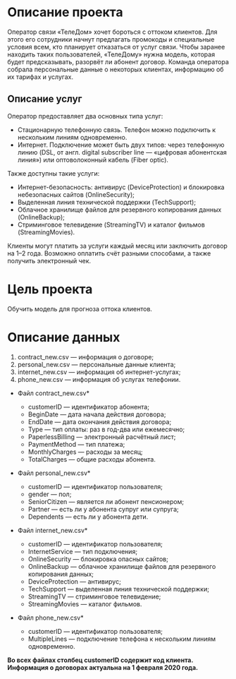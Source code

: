 # Описание проекта
Оператор связи «ТелеДом» хочет бороться с оттоком клиентов. Для этого его сотрудники начнут предлагать промокоды и специальные условия всем, кто планирует отказаться от услуг связи. Чтобы заранее находить таких пользователей, «ТелеДому» нужна модель, которая будет предсказывать, разорвёт ли абонент договор. Команда оператора собрала персональные данные о некоторых клиентах, информацию об их тарифах и услугах.

## Описание услуг
Оператор предоставляет два основных типа услуг: 
  * Стационарную телефонную связь. Телефон можно подключить к нескольким линиям одновременно.
  * Интернет. Подключение может быть двух типов: через телефонную линию (DSL, от англ. digital subscriber line — «цифровая абонентская линия») или оптоволоконный кабель (Fiber optic).


Также доступны такие услуги:
  * Интернет-безопасность: антивирус (DeviceProtection) и блокировка небезопасных сайтов (OnlineSecurity);
  * Выделенная линия технической поддержки (TechSupport);
  * Облачное хранилище файлов для резервного копирования данных (OnlineBackup);
  * Стриминговое телевидение (StreamingTV) и каталог фильмов (StreamingMovies).
    
Клиенты могут платить за услуги каждый месяц или заключить договор на 1–2 года. Возможно оплатить счёт разными способами, а также получить электронный чек.

# Цель проекта
Обучить модель для прогноза оттока клиентов.

# Описание данных
1. contract_new.csv — информация о договоре;
2. personal_new.csv — персональные данные клиента;
3. internet_new.csv — информация об интернет-услугах;
4. phone_new.csv — информация об услугах телефонии.

* Файл contract_new.csv*
  * customerID — идентификатор абонента;
  * BeginDate — дата начала действия договора;
  * EndDate — дата окончания действия договора;
  * Type — тип оплаты: раз в год-два или ежемесячно;
  * PaperlessBilling — электронный расчётный лист;
  * PaymentMethod — тип платежа;
  * MonthlyCharges — расходы за месяц;
  * TotalCharges — общие расходы абонента.

* Файл personal_new.csv*
  * customerID — идентификатор пользователя;
  * gender — пол;
  * SeniorCitizen — является ли абонент пенсионером;
  * Partner — есть ли у абонента супруг или супруга;
  * Dependents — есть ли у абонента дети.

* Файл internet_new.csv*
  * customerID — идентификатор пользователя;
  * InternetService — тип подключения;
  * OnlineSecurity — блокировка опасных сайтов;
  * OnlineBackup — облачное хранилище файлов для резервного копирования данных;
  * DeviceProtection — антивирус;
  * TechSupport — выделенная линия технической поддержки;
  * StreamingTV — стриминговое телевидение;
  * StreamingMovies — каталог фильмов.

* Файл phone_new.csv*
  * customerID — идентификатор пользователя;
  * MultipleLines — подключение телефона к нескольким линиям одновременно.

**Во всех файлах столбец customerID содержит код клиента. Информация о договорах актуальна на 1 февраля 2020 года.**
